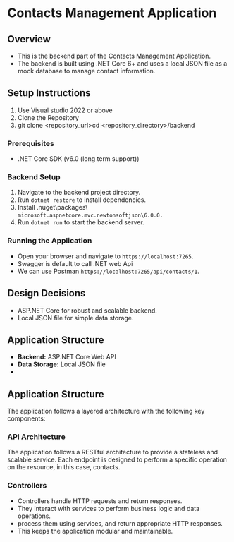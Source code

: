 ﻿# Contacts Management Application

## Overview
- This is the backend part of the Contacts Management Application. 
- The backend is built using .NET Core 6+ and uses a local JSON file as a mock database to manage contact information.

## Setup Instructions

1. Use Visual studio 2022 or above 
1. Clone the Repository
2. git clone <repository_url>cd <repository_directory>/backend
 
### Prerequisites
- .NET Core SDK (v6.0 (long term support))

### Backend Setup
1. Navigate to the backend project directory.
2. Run `dotnet restore` to install dependencies.
3. Install .nuget\packages\ `microsoft.aspnetcore.mvc.newtonsoftjson\6.0.0.`
4. Run `dotnet run` to start the backend server.


### Running the Application
- Open your browser and navigate to `https://localhost:7265`.
- Swagger is default to call .NET web Api
- We can use Postman ` https://localhost:7265/api/contacts/1 `.

## Design Decisions
- ASP.NET Core for robust and scalable backend.
- Local JSON file for simple data storage.

## Application Structure
- **Backend:** ASP.NET Core Web API
- **Data Storage:** Local JSON file
- 
## Application Structure
The application follows a layered architecture with the following key components:

### API Architecture
The application follows a RESTful architecture to provide a stateless and scalable service.
Each endpoint is designed to perform a specific operation on the resource, in this case, contacts.

### Controllers
- Controllers handle HTTP requests and return responses.
- They interact with services to perform business logic and data operations.
- process them using services, and return appropriate HTTP responses. 
- This keeps the application modular and maintainable.




